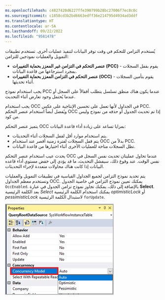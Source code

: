 ```yaml
---
ms.openlocfilehash: c4827420d6227ffe390799b28bc27006f7ec8c0c
ms.sourcegitcommit: c1858cd3b2bd6663edff36e214795d4934ad3ddf
ms.translationtype: HT
ms.contentlocale: ar-SA
ms.lasthandoff: 09/22/2022
ms.locfileid: "9581478"
---
```

يُستخدم التزامن للتحكم في وقت توفر البيانات لتنفيذ عمليات أخرى. تستخدم تطبيقات التمويل والعمليات نموذجين للتزامن:

-   **عنصر التحكم في التزامن غير المعزز بحماية التغييرات (PCC)** - يقوم بقفل السجلات بمجرد استرجاعها من قاعدة البيانات.
-   **عنصر التحكم في التزامن المعزز بحماية التغييرات (OCC)** - يقوم بتأمين السجلات أثناء تحديثها.

يجب استخدام نموذج PCC عندما يكون هناك منطق تسلسل يتطلب أقفالاً على السجل أو عندما يُحتمل وجود تعارض أثناء التحديث.

يجب استخدام OCC في الجداول لأنها تعمل على تحسين الإنتاجية على عكس PCC. ويُفضل أيضاً استخدام عنصر التحكم OCC إذا تم تحديث الجدول أو حذفه من نموذج وليس من كود.
 
يتميز عنصر التحكم OCC بمزايا تساعد على زيادة أداء قاعدة البيانات:

-   يتم استخدام موارد أقل لقفل السجلات أثناء التحديثات.
-   يتم قفل السجلات لفترة زمنية أقصر عند استخدام OCC بدلاً من PCC.
-   تظل السجلات متاحة للعمليات الأخرى أثناء اختيارها من قاعدة البيانات.

يحدث عيب استخدام عنصر التحكم OCC عندما تحاول عمليتان تحديث نفس السجل في نفس الوقت. عند وقوع ذلك، سيفشل التحديث، ما قد يؤدي إلى خفض مستوي أداء قاعده البيانات إذا كانت هناك محاولات متعددة لإجراء التحديثات.

يتم تحديد نموذج التزامن لجميع الجداول القياسية في تطبيقات التمويل والعمليات وتستخدم معظم الجداول OCC. يمكنك تعيين نموذج التزامن في خاصية الجدول `OccEnabled`. بالإضافة إلى ذلك، يمكنك تجاوز نموذج تزامن الجدول في عبارة **Select**. بعد الكلمة الرئيسية *Select* يمكنك استخدام الكلمة الرئيسية *optimisticLock* أو *pessimisticLock* لاستبدال الكلمة الرئيسية `forUpdate`.

![لقطة شاشة لصفحة الخصائص، مع إبراز القائمة المنسدلة لنموذج التزامن.](../media/concurrency-1.png)

